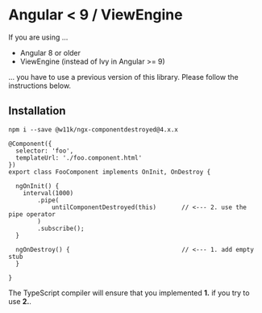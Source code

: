 
# Angular < 9 / ViewEngine

If you are using ...
 - Angular 8 or older
 - ViewEngine (instead of Ivy in Angular >= 9) 

... you have to use a previous version of this library. Please follow the instructions below.

## Installation

```
npm i --save @w11k/ngx-componentdestroyed@4.x.x
```

```
@Component({
  selector: 'foo',
  templateUrl: './foo.component.html'
})
export class FooComponent implements OnInit, OnDestroy {

  ngOnInit() {
    interval(1000)
        .pipe(
            untilComponentDestroyed(this)       // <--- 2. use the pipe operator
        )
        .subscribe();
  }

  ngOnDestroy() {                               // <--- 1. add empty stub 
  }
  
}
```

The TypeScript compiler will ensure that you implemented **1.** if you try to use **2.**.



